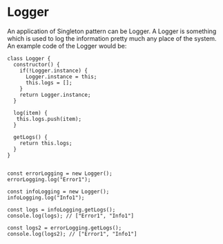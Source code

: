 # Logger

An application of Singleton pattern can be Logger. A Logger is something which is used to log the information pretty much any place of the system. An example code of the Logger would be:

```
class Logger {
  constructor() {
    if(!Logger.instance) {
      Logger.instance = this;
      this.logs = [];
    }
    return Logger.instance;
  }

  log(item) {
   this.logs.push(item);
  }
  
  getLogs() {
    return this.logs;
  }
}


const errorLogging = new Logger();
errorLogging.log("Error1");

const infoLogging = new Logger();
infoLogging.log("Info1");

const logs = infoLogging.getLogs();
console.log(logs); // ["Error1", "Info1"]

const logs2 = errorLogging.getLogs();
console.log(logs2); // ["Error1", "Info1"]

```
